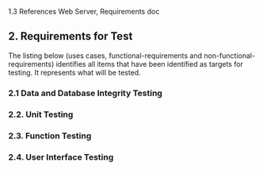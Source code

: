 1.3 References
	Web Server, Requirements doc

## 2. Requirements for Test
The listing below (uses cases, functional-requirements and non-functional-requirements) identifies all items that have been identified as targets for testing. It represents what will be tested.

### 2.1 Data and Database Integrity Testing
	
### 2.2. Unit Testing
### 2.3. Function Testing
### 2.4. User Interface Testing
